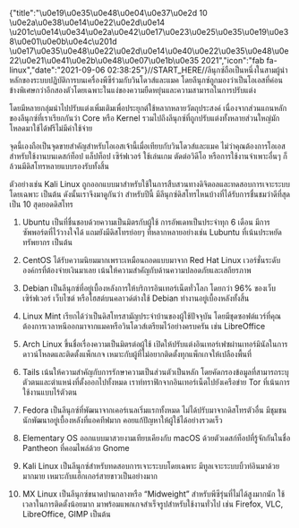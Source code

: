 {"title":"\u0e19\u0e35\u0e48\u0e04\u0e37\u0e2d 10 \u0e2a\u0e38\u0e14\u0e22\u0e2d\u0e14 \u201c\u0e14\u0e34\u0e2a\u0e42\u0e17\u0e23\u0e25\u0e35\u0e19\u0e38\u0e01\u0e0b\u0e4c\u201d \u0e17\u0e35\u0e48\u0e22\u0e2d\u0e14\u0e40\u0e22\u0e35\u0e48\u0e22\u0e21\u0e41\u0e2b\u0e48\u0e07\u0e1b\u0e35 2021","icon":"fab fa-linux","date":"2021-09-06 02:38:25"}//START_HERE//ลีนุกซ์ถือเป็นหนึ่งในสามผู้นำหลักของระบบปฏิบัติการบนเครื่องพีซีร่วมกับวินโดวส์และแมค โดยลีนุกซ์ถูกมองว่าเป็นโอเอสที่ค่อนข้างพิเศษกว่าอีกสองตัวโดยเฉพาะในแง่ของความยืดหยุ่นและความสามารถในการปรับแต่ง

โดยมีหลายกลุ่มนำไปปรับแต่งเพิ่มเติมเพื่อประยุกต์ใช้หลากหลายวัตถุประสงค์ เนื่องจากส่วนแกนหลักของลีนุกซ์ที่เราเรียกกันว่า Core หรือ Kernel รวมไปถึงลีนุกซ์ที่ถูกปรับแต่งทั้งหลายส่วนใหญ่มักโหลดมาใช้ได้ฟรีไม่มีค่าใช้จ่าย

จุดนี้เองถือเป็นจุดขายสำคัญสำหรับโอเอสเจ้านี้เมื่อเทียบกับวินโดวส์และแมค ไม่ว่าคุณต้องการโอเอสสำหรับใช้งานบนเดสก์ท็อป แล็ปท็อป เซิร์ฟเวอร์ ใช้เล่นเกม ตัดต่อวิดีโอ หรือการใช้งานจำเพาะอื่นๆ ก็ล้วนมีดิสโทรหลายแบบรองรับทั้งสิ้น

ตัวอย่างเช่น Kali Linux ถูกออกแบบมาสำหรับใช้ในการสืบสวนทางดิจิตอลและทดสอบการเจาะระบบโดยเฉพาะ เป็นต้น ดังนั้นเราจึงมาดูกันว่า สำหรับปีนี้ มีลีนุกซ์ดิสโทรไหนบ้างที่ได้รับการชื่นชมว่าดีที่สุด เป็น 10 สุดยอดดิสโทร

1. Ubuntu เป็นที่ชื่นชอบด้วยความเป็นมิตรกับผู้ใช้ การอัพเดทเป็นประจำทุก 6 เดือน มีการซัพพอร์ตที่ไว้วางใจได้ แถมยังมีดิสโทรย่อยๆ ที่หลากหลายอย่างเช่น Lubuntu ที่เน้นประหยัดทรัพยากร เป็นต้น

2. CentOS ได้รับความนิยมมากเพราะเหมือนถอดแบบมาจาก Red Hat Linux เวอร์ชั่นระดับองค์กรที่ต้องจ่ายเงินมาเลย เน้นให้ความสำคัญกับด้านความปลอดภัยและเสถียรภาพ

3. Debian เป็นลีนุกซ์ที่อยู่เบื้องหลังการให้บริการอินเทอร์เน็ตทั่วโลก โดยกว่า 96% ของเว็บเซิร์ฟเวอร์ เว็บไซต์ หรือโฮสต์บนคลาวด์ต่างใช้ Debian ทำงานอยู่เบื้องหลังทั้งสิ้น

4. Linux Mint เรียกได้ว่าเป็นดิสโทรสามัญประจำบ้านของผู้ใช้ปัจจุบัน โดยมีชุดซอฟต์แวร์ที่คุณต้องการเวลาหนีออกมาจากแมคหรือวินโดวส์เตรียมไว้อย่างครบครัน เช่น LibreOffice

5. Arch Linux ขึ้นชื่อเรื่องความเป็นมิตรต่อผู้ใช้ เปิดให้ปรับแต่งอินเทอร์เฟซผ่านเทอร์มินัลในการดาวน์โหลดและติดตั้งแพ็กเกจ เหมาะกับผู้ที่ไม่อยากติดตั้งทุกแพ็กเกจให้เปลืองพื้นที่

6. Tails เน้นให้ความสำคัญกับการรักษาความเป็นส่วนตัวเป็นหลัก โดยคัดกรองข้อมูลที่สามารถระบุตัวตนและตำแหน่งที่ตั้งออกไปทั้งหมด เราท์ทราฟิกจากอินเทอร์เน็ตไปยังเครือข่าย Tor ที่เน้นการใช้งานแบบไร้ตัวตน

7. Fedora เป็นลีนุกซ์ที่พัฒนาจากเคอร์เนลเริ่มแรกทั้งหมด ไม่ได้ปรับมาจากดิสโทรตัวอื่น มีชุมชนนักพัฒนาอยู่เบื้องหลังที่แอคทีฟมาก คอยแก้ปัญหาให้ผู้ใช้ได้อย่างรวดเร็ว

8. Elementary OS ออกแบบมาสวยงามเทียบเคียงกับ macOS ด้วยตัวเดสก์ท็อปที่รู้จักกันในชื่อ Pantheon ที่คอมไพล์ด้วย Gnome

9. Kali Linux เป็นลีนุกซ์สำหรับทดสอบการเจาะระบบโดยเฉพาะ มีทูลเจาะระบบบิ้วท์อินมาด้วยมากมาย เหมาะกับแฮ็กเกอร์สายขาวเป็นอย่างมาก

10. MX Linux เป็นลีนุกซ์ขนาดปานกลางหรือ “Midweight” สำหรับพีซีรุ่นที่ไม่ได้สูงมากนัก ใช้เวลาในการติดตั้งน้อยมาก มาพร้อมแพกเกจสำเร็จรูปสำหรับใช้งานทั่วไป เช่น Firefox, VLC, LibreOffice, GIMP เป็นต้น